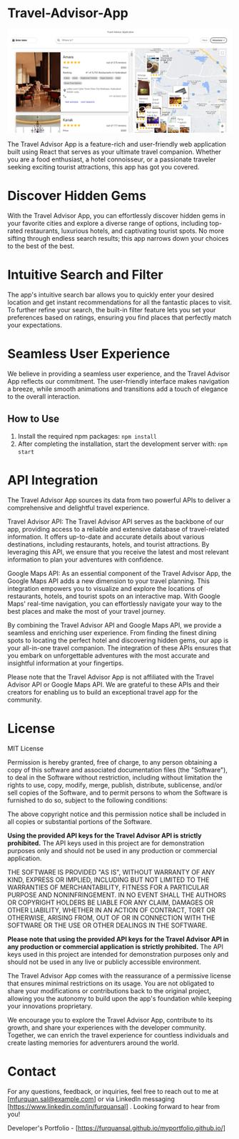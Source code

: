 # Travel-Advisor-App


![Banner](https://github.com/furquanSal/Travel-Advisor-App/blob/main/travel-advisor-app%20SS.png)


The Travel Advisor App is a feature-rich and user-friendly web application built using React that serves as your ultimate travel companion. Whether you are a food enthusiast, a hotel connoisseur, or a passionate traveler seeking exciting tourist attractions, this app has got you covered.


# Discover Hidden Gems
With the Travel Advisor App, you can effortlessly discover hidden gems in your favorite cities and explore a diverse range of options, including top-rated restaurants, luxurious hotels, and captivating tourist spots. No more sifting through endless search results; this app narrows down your choices to the best of the best.


# Intuitive Search and Filter
The app's intuitive search bar allows you to quickly enter your desired location and get instant recommendations for all the fantastic places to visit. To further refine your search, the built-in filter feature lets you set your preferences based on ratings, ensuring you find places that perfectly match your expectations.


# Seamless User Experience
We believe in providing a seamless user experience, and the Travel Advisor App reflects our commitment. The user-friendly interface makes navigation a breeze, while smooth animations and transitions add a touch of elegance to the overall interaction.


## How to Use

1. Install the required npm packages:
    `npm install`
2. After completing the installation, start the development server with:
    `npm start`


# API Integration

The Travel Advisor App sources its data from two powerful APIs to deliver a comprehensive and delightful travel experience.

Travel Advisor API:
The Travel Advisor API serves as the backbone of our app, providing access to a reliable and extensive database of travel-related information. It offers up-to-date and accurate details about various destinations, including restaurants, hotels, and tourist attractions. By leveraging this API, we ensure that you receive the latest and most relevant information to plan your adventures with confidence.

Google Maps API:
As an essential component of the Travel Advisor App, the Google Maps API adds a new dimension to your travel planning. This integration empowers you to visualize and explore the locations of restaurants, hotels, and tourist spots on an interactive map. With Google Maps' real-time navigation, you can effortlessly navigate your way to the best places and make the most of your travel journey.

By combining the Travel Advisor API and Google Maps API, we provide a seamless and enriching user experience. From finding the finest dining spots to locating the perfect hotel and discovering hidden gems, our app is your all-in-one travel companion. The integration of these APIs ensures that you embark on unforgettable adventures with the most accurate and insightful information at your fingertips.

Please note that the Travel Advisor App is not affiliated with the Travel Advisor API or Google Maps API. We are grateful to these APIs and their creators for enabling us to build an exceptional travel app for the community.


# License

MIT License

Permission is hereby granted, free of charge, to any person obtaining a copy of this software and associated documentation files (the "Software"), to deal in the Software without restriction, including without limitation the rights to use, copy, modify, merge, publish, distribute, sublicense, and/or sell copies of the Software, and to permit persons to whom the Software is furnished to do so, subject to the following conditions:

The above copyright notice and this permission notice shall be included in all copies or substantial portions of the Software.

**Using the provided API keys for the Travel Advisor API is strictly prohibited.** The API keys used in this project are for demonstration purposes only and should not be used in any production or commercial application.

THE SOFTWARE IS PROVIDED "AS IS", WITHOUT WARRANTY OF ANY KIND, EXPRESS OR IMPLIED, INCLUDING BUT NOT LIMITED TO THE WARRANTIES OF MERCHANTABILITY, FITNESS FOR A PARTICULAR PURPOSE AND NONINFRINGEMENT. IN NO EVENT SHALL THE AUTHORS OR COPYRIGHT HOLDERS BE LIABLE FOR ANY CLAIM, DAMAGES OR OTHER LIABILITY, WHETHER IN AN ACTION OF CONTRACT, TORT OR OTHERWISE, ARISING FROM, OUT OF OR IN CONNECTION WITH THE SOFTWARE OR THE USE OR OTHER DEALINGS IN THE SOFTWARE.

**Please note that using the provided API keys for the Travel Advisor API in any production or commercial application is strictly prohibited.** The API keys used in this project are intended for demonstration purposes only and should not be used in any live or publicly accessible environment.

The Travel Advisor App comes with the reassurance of a permissive license that ensures minimal restrictions on its usage. You are not obligated to share your modifications or contributions back to the original project, allowing you the autonomy to build upon the app's foundation while keeping your innovations proprietary.

We encourage you to explore the Travel Advisor App, contribute to its growth, and share your experiences with the developer community. Together, we can enrich the travel experience for countless individuals and create lasting memories for adventurers around the world.


# Contact
For any questions, feedback, or inquiries, feel free to reach out to me at [mfurquan.sal@example.com] or via LinkedIn messaging [https://www.linkedin.com/in/furquansal] . Looking forward to hear from you!

 Developer's Portfolio - [https://furquansal.github.io/myportfolio.github.io/]

